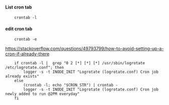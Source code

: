 #### List cron tab
        crontab -l
        
#### edit cron tab
        crontab -e


https://stackoverflow.com/questions/49793799/how-to-avoid-setting-up-a-cron-if-already-there

        if crontab -l |  grep "0 2 [*] [*] [*] /usr/sbin/logrotate /etc/logrotate.conf"; then
            logger -s -t INODE_INIT "Logrotate (logrotate.conf) Cron job already exists"
        else
            (crontab -l; echo "$CRON_STR") | crontab -
            logger -s -t INODE_INIT "Logrotate (logrotate.conf) Cron job newly added to run @2PM everyday"
        fi

